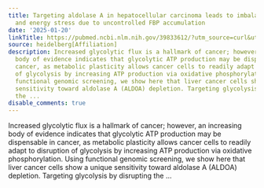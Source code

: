 ```yaml
---
title: Targeting aldolase A in hepatocellular carcinoma leads to imbalanced glycolysis
  and energy stress due to uncontrolled FBP accumulation
date: '2025-01-20'
linkTitle: https://pubmed.ncbi.nlm.nih.gov/39833612/?utm_source=curl&utm_medium=rss&utm_campaign=pubmed-2&utm_content=1FakS-2QOkCT8HsMOQP1bCRQ4YzyumYOmxmF0moLsQ3dFB1E9V&fc=20220326224207&ff=20250121170941&v=2.18.0.post9+e462414
source: heidelberg[Affiliation]
description: Increased glycolytic flux is a hallmark of cancer; however, an increasing
  body of evidence indicates that glycolytic ATP production may be dispensable in
  cancer, as metabolic plasticity allows cancer cells to readily adapt to disruption
  of glycolysis by increasing ATP production via oxidative phosphorylation. Using
  functional genomic screening, we show here that liver cancer cells show a unique
  sensitivity toward aldolase A (ALDOA) depletion. Targeting glycolysis by disrupting
  the ...
disable_comments: true
---
```

Increased glycolytic flux is a hallmark of cancer; however, an increasing body of evidence indicates that glycolytic ATP production may be dispensable in cancer, as metabolic plasticity allows cancer cells to readily adapt to disruption of glycolysis by increasing ATP production via oxidative phosphorylation. Using functional genomic screening, we show here that liver cancer cells show a unique sensitivity toward aldolase A (ALDOA) depletion. Targeting glycolysis by disrupting the ...